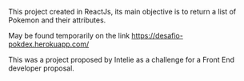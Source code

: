 

This project created in ReactJs, its main objective is to return a list of Pokemon and their attributes.

May be found temporarily on the link https://desafio-pokdex.herokuapp.com/

This was a project proposed by Intelie as a challenge for a Front End developer proposal.

